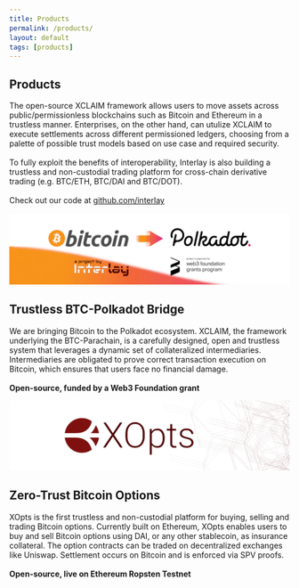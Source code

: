 ```yaml
---
title: Products
permalink: /products/
layout: default
tags: [products]
---
```


<div class="main">
  <div class="container">
    <div class="section text-left">
         <h2>Products</h2>
          <div class="row">
          <div class="col-md-12">
            The open-source XCLAIM framework allows users to move assets across public/permissionless blockchains such as Bitcoin and Ethereum in a trustless manner. Enterprises, on the other hand, can utulize XCLAIM to execute settlements across different permissioned ledgers, choosing from a palette of possible trust models based on use case and required security. 
            <br/>
            <br/>
            To fully exploit the benefits of interoperability, Interlay is also building a trustless and non-custodial trading platform for cross-chain derivative trading (e.g. BTC/ETH, BTC/DAI and BTC/DOT).
            <br/>
            <br/>
            Check out our code at <a href="https://github.com/interlay" target="__blank"><u>github.com/interlay</u></a>
            <br/>
            <br/>
            </div>
          </div>
          <div class="row">
            <div class="col-lg-6">
              <div class="card">
                <div class="card-body">
                  <a href="https://medium.com/interlay/bitcoin-on-polkadot-proof-of-concept-for-trustless-bridge-shipped-6fb8e549bef0">
                  <img class="d-block w-100" src="/../assets/img/projects/btc-parachain.png">
                  </a>
                    <h2>Trustless BTC-Polkadot Bridge </h2>
                  <p>
                  We are bringing Bitcoin to the Polkadot ecosystem. 
                  XCLAIM, the framework underlying the BTC-Parachain, is a carefully designed, open and trustless system that leverages a dynamic set of collateralized intermediaries. Intermediaries are obligated to prove correct transaction execution on Bitcoin, which ensures that users face no financial damage.
                  <br>
                  <br>
                  <b>Open-source, funded by a Web3 Foundation grant</b>
                  </p>
                  <div class="row">
                  <a class="nav-link" rel="tooltip" title="" data-placement="bottom" href="https://github.com/interlay/BTC-Parachain" target="_blank" data-original-title="Open-source code">
                  <i class="fa fa-github fa-3x"></i>
                  </a>
                  <a class="nav-link" rel="tooltip" title="" data-placement="bottom" href="https://interlay.gitlab.io/polkabtc-spec/" target="_blank" data-original-title="Specification">
                  <i class="fa fa-book fa-3x"></i>
                  </a>
                  <a class="nav-link" rel="tooltip" title="" data-placement="bottom" href="https://medium.com/interlay/interlay-receives-w3f-grant-to-build-trustless-btc-polkadot-bridge-c4bdb40173a3" target="_blank" data-original-title="Blog post">
                  <i class="fa fa-medium fa-3x"></i>
                  </a>
              </div>
            </div>
          </div>
        </div>
            <div class="col-lg-6">
              <div class="card">
                <div class="card-body">
                  <a href="https://xopts.io">
                  <img class="d-block w-100" src="/../assets/img/projects/xopts-banner.png">
                  </a>
                    <h2>Zero-Trust Bitcoin Options</h2>
                  <p>
                  XOpts is the first trustless and non-custodial platform for buying, selling and trading Bitcoin options. Currently built on Ethereum, XOpts enables users to buy and sell Bitcoin options using DAI, or any other stablecoin, as insurance collateral. The option contracts can be traded on decentralized exchanges like Uniswap. Settlement occurs on Bitcoin and is enforced via SPV proofs.               
                  <br>
                  <br>
                  <b>Open-source, live on Ethereum Ropsten Testnet</b>
                  </p>
                  <div class="row">
                  <a class="nav-link" rel="tooltip" title="" data-placement="bottom" href="https://xopts.io/" target="_blank" data-original-title="Try it out">
                  <i class="fa fa-desktop fa-3x"></i>
                  </a>
                  <a class="nav-link" rel="tooltip" title="" data-placement="bottom" href="https://github.com/interlay/xopts" target="_blank" data-original-title="Open-source code">
                  <i class="fa fa-github fa-3x"></i>
                  </a>
                  <a class="nav-link" rel="tooltip" title="" data-placement="bottom" href="https://xopts.io/help" target="_blank" data-original-title="User guide">
                  <i class="fa fa-book fa-3x"></i>
                  </a>
              </div>
            </div>
          </div>
        </div>
      </div>
    </div>
  </div>
</div>
